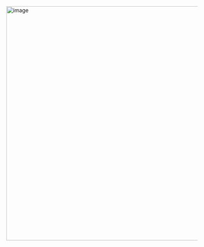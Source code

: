 <img width="1351" height="616" alt="image" src="https://github.com/user-attachments/assets/3d665d70-9cb5-4833-b688-f94174fa787c" />
